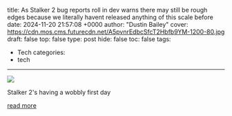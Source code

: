 title: As Stalker 2 bug reports roll in dev warns there may still be rough edges because we literally havent released anything of this scale before
date: 2024-11-20 21:57:08 +0000
author: "Dustin Bailey"
cover: https://cdn.mos.cms.futurecdn.net/A5pvnrEdbcSfcT2Hbfb9YM-1200-80.jpg
draft: false
top: false
type: post
hide: false
toc: false
tags:
  - Tech
categories:
  - tech
---

![](https://cdn.mos.cms.futurecdn.net/A5pvnrEdbcSfcT2Hbfb9YM-1200-80.jpg)

Stalker 2's having a wobbly first day

[read more](https://www.gamesradar.com/games/fps/as-stalker-2-bug-reports-roll-in-dev-warns-there-may-still-be-rough-edges-because-we-literally-havent-released-anything-of-this-scale-before/)
